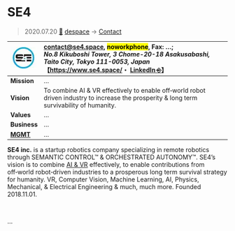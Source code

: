 # SE4
> 2020.07.20 [🚀](../../../index/index.md) [despace](../index.md) → [Contact](../contact.md)

|[![](../f/contact/s/se4_logo1_thumb.webp)](../f/contact/s/se4_logo1.webp)|<contact@se4.space>, <mark>noworkphone</mark>, Fax: …;<br> *No.8 Kikuboshi Tower, 3 Chome-20-18 Asakusabashi, Taito City, Tokyo 111-0053, Japan*<br> 【<https://www.se4.space/>・ [LinkedIn ⎆](https://www.linkedin.com/company/se4)】|
|:-|:-|
|**Mission**|…|
|**Vision**|To combine AI & VR effectively to enable off‑world robot driven industry to increase the prosperity & long term survivability of humanity.|
|**Values**|…|
|**Business**|…|
|**[MGMT](../mgmt.md)**|…|

**SE4 inc.** is a startup robotics company specializing in remote robotics through SEMANTIC CONTROL™ & ORCHESTRATED AUTONOMY™. SE4’s vision is to combine [AI & VR](../soft.md) effectively, to enable contributions from off‑world robot‑driven industries to a prosperous long term survival strategy for humanity. VR, Computer Vision, Machine Learning, AI, Physics, Mechanical, & Electrical Engineering & much, much more. Founded 2018.11.01.


<p style="page-break-after:always"> </p>

…

